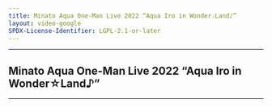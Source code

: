 ```yaml
---
title: Minato Aqua One-Man Live 2022 “Aqua Iro in Wonder☆Land♪”
layout: video-google
SPDX-License-Identifier: LGPL-2.1-or-later
---
```


---

## Minato Aqua One-Man Live 2022 “Aqua Iro in Wonder☆Land♪”

<div class="container">
  <video-js id="my-video" class="vjs-fluid vjs-layout-medium" controls preload="auto" poster="https://xx58j-my.sharepoint.com/:i:/g/personal/akunanime_xx58j_onmicrosoft_com/EaSYWTNo8SRJqaEnuBKWUGABGM3X8YuuIuy5agMkfHz4_g?download=1">
    <source src="https://xx58j-my.sharepoint.com/:v:/g/personal/peekaboo_xx58j_onmicrosoft_com/EQc3rrAm0ylItrDH7K5_hcoB3K9mqU8uinYOIL8mDWivFw?download=1" type="video/mp4"/>
  </video-js>
</div>

---
